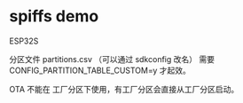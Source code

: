 # spiffs demo


ESP32S

分区文件 partitions.csv （可以通过 sdkconfig 改名）
需要 CONFIG_PARTITION_TABLE_CUSTOM=y 才起效。

OTA 不能在 工厂分区下使用，有工厂分区会直接从工厂分区启动。
